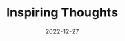 ---
slug: thought-for-the-day
title: "Inspiring Thoughts"
date: 2022-12-27
excerpt: 'Time is a wealth of change but the clock in its parody makes it mere change and no wealth.'
tags: [Inspiration, Motivation, Quotes, Thoughts]
---